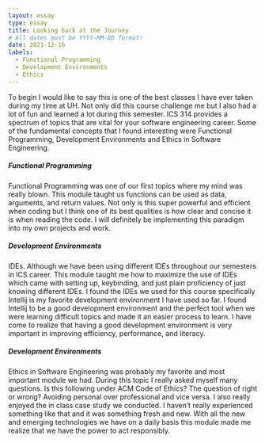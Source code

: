 ```yaml
---
layout: essay
type: essay
title: Looking back at the Journey
# All dates must be YYYY-MM-DD format!
date: 2021-12-16
labels:
  - Functional Programming
  - Development Environments
  - Ethics
---
```


To begin I would like to say this is one of the best classes I have ever taken during my time at UH. Not only did this course challenge me but I also had a lot of fun and learned a lot during this semester. ICS 314 provides a spectrum of topics that are vital for your software engineering career. Some of the fundamental concepts that I found interesting were Functional Programming, Development Environments and Ethics in Software Engineering.      

##### Functional Programming

Functional Programming was one of our first topics where my mind was really blown. This module taught us functions can be used as data, arguments, and return values. Not only is this super powerful and efficient when coding but I think one of its best qualities is how clear and concise it is when reading the code. I will definitely be implementing this paradigm into my own projects and work.   

##### Development Environments

IDEs. Although we have been using different IDEs throughout our semesters in ICS career. This module taught me how to maximize the use of IDEs which came with setting up, keybinding, and just plain proficiency of just knowing different IDEs. I found the IDEs we used for this course specifically Intellij is my favorite development environment I have used so far. I found Intellij to be a good development environment and the perfect tool when we were learning difficult topics and made it an easier process to learn. I have come to realize that having a good development environment is very important in improving efficiency, performance, and literacy.   

##### Development Environments
Ethics in Software Engineering was probably my favorite and most important module we had. During this topic I really asked myself many questions. Is this following under ACM Code of Ethics? The question of right or wrong? Avoiding personal over professional and vice versa. I also really enjoyed the in class case study we conducted. I haven’t really experienced something like that and it was something fresh and new. With all the new and emerging technologies we have on a daily basis this module made me realize that we have the power to act responsibly. 
